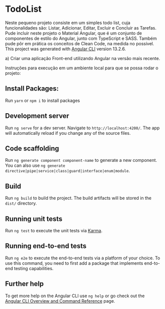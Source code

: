 # TodoList

Neste pequeno projeto consiste em um simples todo list, cuja funcionalidades são: Listar, Adicionar, Editar, Excluir e Concluir as Tarefas. Pude incluir neste projeto o Material Angular, que é um conjunto de componentes de estilo do Angular, junto com TypeScript e SASS. Também pude pôr em prática os conceitos de Clean Code, na medida no possível.
This project was generated with [Angular CLI](https://github.com/angular/angular-cli) version 13.2.6.

a) Criar uma aplicação Front-end utilizando Angular na versão mais recente.

Instruções para execução em um ambiente local para que se possa rodar o projeto:

## Install Packages:
Run `yarn` or `npm i` to install packages

## Development server

Run `ng serve` for a dev server. Navigate to `http://localhost:4200/`. The app will automatically reload if you change any of the source files.

## Code scaffolding

Run `ng generate component component-name` to generate a new component. You can also use `ng generate directive|pipe|service|class|guard|interface|enum|module`.

## Build

Run `ng build` to build the project. The build artifacts will be stored in the `dist/` directory.

## Running unit tests

Run `ng test` to execute the unit tests via [Karma](https://karma-runner.github.io).

## Running end-to-end tests

Run `ng e2e` to execute the end-to-end tests via a platform of your choice. To use this command, you need to first add a package that implements end-to-end testing capabilities.

## Further help

To get more help on the Angular CLI use `ng help` or go check out the [Angular CLI Overview and Command Reference](https://angular.io/cli) page.

